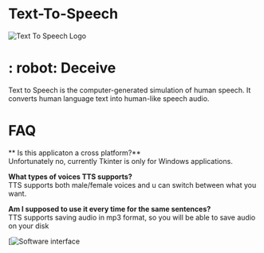 # Text-To-Speech

![Text To Speech Logo]( https://i.imgur.com/R6ceShp.png)

# : robot: Deceive 

Text to Speech is the computer-generated simulation of human speech. It converts human language text into human-like speech audio. 

# FAQ

** Is this applicaton a cross platform?**  
Unfortunately no, currently Tkinter is only for Windows applications.

**What types of voices TTS supports?**  
TTS supports both male/female voices and u can switch between what you want.

**Am I supposed to use it every time for the same sentences?**  
TTS supports saving audio in mp3 format, so you will be able to save audio on your disk

 [![Software interface]( https://i.imgur.com/v57gHUv.jpeg)
